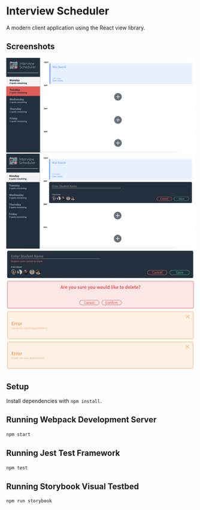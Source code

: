 # Interview Scheduler

A modern client application using the React view library.

## Screenshots

!["SPA View"](https://github.com/lealinin/scheduler/blob/master/docs/1_SPA_Appointment.png)
!["Form Field"](https://github.com/lealinin/scheduler/blob/master/docs/2_Form_Field.png)
!["Blank Field Message"](https://github.com/lealinin/scheduler/blob/master/docs/3_Blank_Field_Msg.png)
!["Confirm View"](https://github.com/lealinin/scheduler/blob/master/docs/4_Confirm_Window.png)
!["Error Message on Delete"](https://github.com/lealinin/scheduler/blob/master/docs/5_Error_Delete_Window.png)
!["Error Message on Save"](https://github.com/lealinin/scheduler/blob/master/docs/6_Error_Save_Window.png)

## Setup

Install dependencies with `npm install`.

## Running Webpack Development Server

```sh
npm start
```

## Running Jest Test Framework

```sh
npm test
```

## Running Storybook Visual Testbed

```sh
npm run storybook
```

